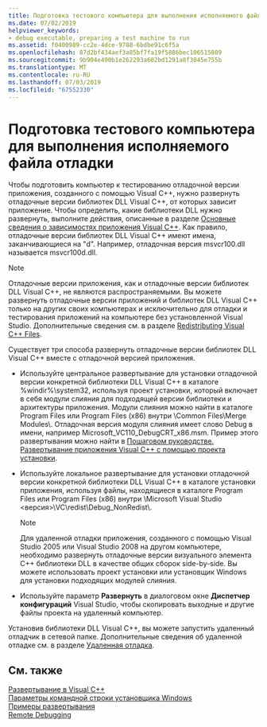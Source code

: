 ```yaml
---
title: Подготовка тестового компьютера для выполнения исполняемого файла отладки
ms.date: 07/02/2019
helpviewer_keywords:
- debug executable, preparing a test machine to run
ms.assetid: f0400989-cc2e-4dce-9788-6bdbe91c6f5a
ms.openlocfilehash: 87d2bf434aef3a85bf7fa19f5886bec106515809
ms.sourcegitcommit: 9b904e490b1e262293a602bd1291a8f3045e755b
ms.translationtype: MT
ms.contentlocale: ru-RU
ms.lasthandoff: 07/03/2019
ms.locfileid: "67552330"
---
```

# <a name="preparing-a-test-machine-to-run-a-debug-executable"></a>Подготовка тестового компьютера для выполнения исполняемого файла отладки

Чтобы подготовить компьютер к тестированию отладочной версии приложения, созданного с помощью Visual C++, нужно развернуть отладочные версии библиотек DLL Visual C++, от которых зависит приложение. Чтобы определить, какие библиотеки DLL нужно развернуть, выполните действия, описанные в разделе [Основные сведения о зависимостях приложения Visual C++](understanding-the-dependencies-of-a-visual-cpp-application.md). Как правило, отладочные версии библиотек DLL Visual C++ имеют имена, заканчивающиеся на "d". Например, отладочная версия msvcr100.dll называется msvcr100d.dll.

> [!NOTE]
>  Отладочные версии приложения, как и отладочные версии библиотек DLL Visual C++, не являются распространяемыми. Вы можете развернуть отладочные версии приложений и библиотек DLL Visual C++ только на других своих компьютерах и исключительно для отладки и тестирования приложений на компьютере без установленной Visual Studio. Дополнительные сведения см. в разделе [Redistributing Visual C++ Files](redistributing-visual-cpp-files.md).

Существует три способа развернуть отладочные версии библиотек DLL Visual C++ вместе с отладочной версией приложения.

- Используйте центральное развертывание для установки отладочной версии конкретной библиотеки DLL Visual C++ в каталоге %windir%\system32\, используя проект установки, который включает в себя модули слияния для подходящей версии библиотеки и архитектуры приложения. Модули слияния можно найти в каталоге Program Files или Program Files (x86) внутри \Common Files\Merge Modules\\. Отладочная версия модуля слияния имеет слово Debug в имени, например Microsoft_VC110_DebugCRT_x86.msm. Пример этого развертывания можно найти в [Пошаговом руководстве. Развертывание приложения Visual C++ с помощью проекта установки](walkthrough-deploying-a-visual-cpp-application-by-using-a-setup-project.md).

- Используйте локальное развертывание для установки отладочной версии конкретной библиотеки DLL Visual C++ в каталоге установки приложения, используя файлы, находящиеся в каталоге Program Files или Program Files (x86) внутри \Microsoft Visual Studio \<версия>\VC\redist\Debug_NonRedist\\.

    > [!NOTE]
    >  Для удаленной отладки приложения, созданного с помощью Visual Studio 2005 или Visual Studio 2008 на другом компьютере, необходимо развернуть отладочные версии визуального элемента C++ библиотеки DLL в качестве общих сборок side-by-side. Вы можете использовать проект установки или установщик Windows для установки подходящих модулей слияния.

- Используйте параметр **Развернуть** в диалоговом окне **Диспетчер конфигураций** Visual Studio, чтобы скопировать выходные и другие файлы проекта на удаленный компьютер.

Установив библиотеки DLL Visual C++, вы можете запустить удаленный отладчик в сетевой папке. Дополнительные сведения об удаленной отладке см. в разделе [Удаленная отладка](/visualstudio/debugger/remote-debugging).

## <a name="see-also"></a>См. также

[Развертывание в Visual C++](deployment-in-visual-cpp.md)<br>
[Параметры командной строки установщика Windows](/windows/desktop/Msi/command-line-options)<br>
[Примеры развертывания](deployment-examples.md)<br>
[Remote Debugging](/visualstudio/debugger/remote-debugging)
